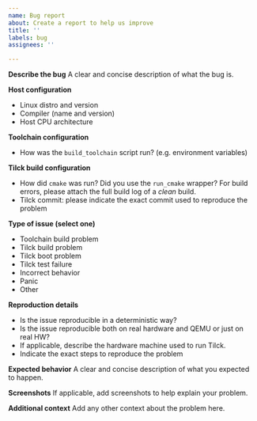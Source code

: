 ```yaml
---
name: Bug report
about: Create a report to help us improve
title: ''
labels: bug
assignees: ''

---
```


**Describe the bug**
A clear and concise description of what the bug is.

**Host configuration**
- Linux distro and version
- Compiler (name and version)
- Host CPU architecture

**Toolchain configuration**
- How was the `build_toolchain` script run? (e.g. environment variables)

**Tilck build configuration**
- How did `cmake` was run? Did you use the `run_cmake` wrapper?
  For build errors, please attach the full build log of a *clean* build.
- Tilck commit: please indicate the exact commit used to reproduce the problem

**Type of issue (select one)**
- Toolchain build problem
- Tilck build problem
- Tilck boot problem
- Tilck test failure
- Incorrect behavior
- Panic
- Other

**Reproduction details**
- Is the issue reproducible in a deterministic way?
- Is the issue reproducible both on real hardware and QEMU or just on real HW?
- If applicable, describe the hardware machine used to run Tilck.
- Indicate the exact steps to reproduce the problem

**Expected behavior**
A clear and concise description of what you expected to happen.

**Screenshots**
If applicable, add screenshots to help explain your problem.

**Additional context**
Add any other context about the problem here.
